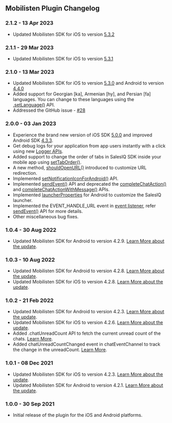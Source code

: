 ## Mobilisten Plugin Changelog


### 2.1.2 - 13 Apr 2023

- Updated Mobilisten SDK for iOS to version [5.3.2](https://github.com/zoho/SalesIQ-Mobilisten-iOS/releases/tag/v5.3.2)

### 2.1.1 - 29 Mar 2023

- Updated Mobilisten SDK for iOS to version [5.3.1](https://github.com/zoho/SalesIQ-Mobilisten-iOS/releases/tag/v5.3.1)

### 2.1.0 - 13 Mar 2023

- Updated Mobilisten SDK for iOS to version [5.3.0](https://github.com/zoho/SalesIQ-Mobilisten-iOS/releases/tag/v5.3.0) and Android to version [4.4.0](https://github.com/zoho/salesiq-mobilisten-android-sample/releases/tag/v4.4.0)
- Added support for Georgian [ka], Armenian [hy], and Persian [fa] languages. You can change to these languages using the [.setLanguage()](https://www.zoho.com/salesiq/help/developer-section/cordova-ionic-sdk-set-language.html) API.
- Addressed the GitHub issue - [#28](https://github.com/zoho/salesiq-mobilisten-flutter/issues/28)

### 2.0.0 - 03 Jan 2023

- Experience the brand new version of iOS SDK [5.0.0](https://github.com/zoho/SalesIQ-Mobilisten-iOS/releases/tag/v5.0.0) and improved Android SDK [4.3.3](https://github.com/zoho/salesiq-mobilisten-android-sample/releases/tag/v4.3.3).
- Get debug logs for your application from app users instantly with a click using new [Logger APIs](https://www.zoho.com/salesiq/help/developer-section/flutter-sdk-logger-set-enabled.html).
- Added support to change the order of tabs in SalesIQ SDK inside your mobile app using [setTabOrder()](https://www.zoho.com/salesiq/help/developer-guides/flutter-sdk-set-tab-order.html).
- A new method, [shouldOpenURL()](https://www.zoho.com/salesiq/help/developer-guides/flutter-should-open-url.html) introduced to customize URL redirection.
- Implemented [setNotificationIconForAndroid()](https://www.zoho.com/salesiq/help/developer-guides/flutter-sdk-notification-android.html) API.
- Implemented [sendEvent()](https://www.zoho.com/salesiq/help/developer-guides/flutter-send-event.html) API and deprecated the [completeChatAction()](https://www.zoho.com/salesiq/help/developer-guides/flutter-sdk-chat-actions-completeChatAction.html) and [completeChatActionWithMessage()](https://www.zoho.com/salesiq/help/developer-guides/flutter-sdk-chat-actions-completeChatActionWithMessage.html) APIs.
- Implemented [launcherProperties](https://www.zoho.com/salesiq/help/developer-guides/flutter-sdk-launcher-button-customization.html) for Android to customize the SalesIQ launcher.
- Implemented the EVENT_HANDLE_URL event in [event listener](https://www.zoho.com/salesiq/help/developer-guides/flutter-sdk-event-handler-chatEventChannel.html), refer [sendEvent()](https://www.zoho.com/salesiq/help/developer-guides/flutter-send-event.html) API for more details.
- Other miscellaneous bug fixes.

### 1.0.4 - 30 Aug 2022

- Updated Mobilisten SDK for Android to version 4.2.9. [Learn More about the update](https://github.com/zoho/salesiq-mobilisten-android-sample/releases/tag/v4.2.9).

### 1.0.3 - 10 Aug 2022

- Updated Mobilisten SDK for Android to version 4.2.8. [Learn More about the update](https://github.com/zoho/salesiq-mobilisten-android-sample/releases/tag/v4.2.8).
- Updated Mobilisten SDK for iOS to version 4.2.8. [Learn More about the update](https://github.com/zoho/SalesIQ-Mobilisten-iOS/releases/tag/v4.2.8).

### 1.0.2 - 21 Feb 2022

- Updated Mobilisten SDK for Android to version 4.2.3. [Learn More about the update](https://github.com/zoho/salesiq-mobilisten-android-sample/releases/tag/4.2.3).
- Updated Mobilisten SDK for iOS to version 4.2.6. [Learn More about the update](https://github.com/zoho/SalesIQ-Mobilisten-iOS/releases/tag/v4.2.6).
- Added .chatUnreadCount API to fetch the current unread count of the chats. [Learn More](https://www.zoho.com/salesiq/help/developer-guides/flutter-sdk-chat-unread-count.html).
- Added chatUnreadCountChanged event in chatEventChannel to track the change in the unreadCount. [Learn More](https://www.zoho.com/salesiq/help/developer-guides/flutter-sdk-event-handler-chatEventChannel.html).

### 1.0.1 - 08 Dec 2021

- Updated Mobilisten SDK for iOS to version 4.2.3. [Learn More about the update](https://github.com/zoho/SalesIQ-Mobilisten-iOS/releases/tag/v4.2.3).
- Updated Mobilisten SDK for Android to version 4.2.1. [Learn More about the update](https://github.com/zoho/salesiq-mobilisten-android-sample/releases/tag/4.2.1).

### 1.0.0 - 30 Sep 2021

- Initial release of the plugin for the iOS and Android platforms.
